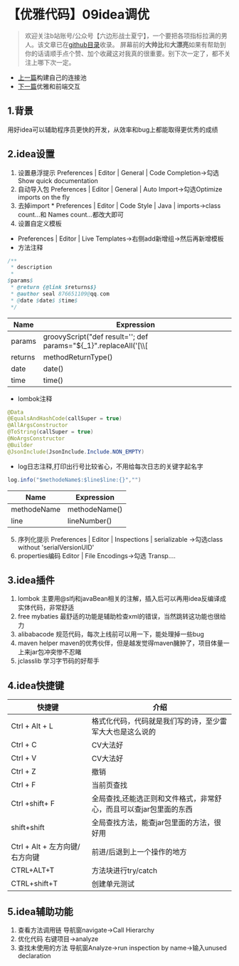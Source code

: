 # 【优雅代码】09idea调优
> 欢迎关注b站账号/公众号【六边形战士夏宁】，一个要把各项指标拉满的男人。该文章已在[github目录](https://github.com/edanlx/SealBook/blob/master/catalogue/wechat.md)收录。
屏幕前的**大帅比**和**大漂亮**如果有帮助到你的话请顺手点个赞、加个收藏这对我真的很重要。别下次一定了，都不关注上哪下次一定。
* [上一篇](./08commonPool.md)构建自己的连接池
* [下一篇](./10front.md)优雅和前端交互

## 1.背景
用好idea可以辅助程序员更快的开发，从效率和bug上都能取得更优秀的成绩
## 2.idea设置
1. 设置悬浮提示
Preferences | Editor | General | Code Completion->勾选Show quick documentation
2. 自动导入包
Preferences | Editor | General | Auto Import->勾选Optimize imports on the fly
3. 去掉import *
Preferences | Editor | Code Style | Java | imports->class count...和 Names count...都改大即可
4. 设置自定义模板
* Preferences | Editor | Live Templates->右侧add新增组->然后再新增模板
* 方法注释
```java
/**
 * description
 * 
$params$
 * @return {@link $returns$}
 * @author seal 876651109@qq.com
 * @date $date$ $time$
 */
```
|Name|Expression|
|--|--|
|params|groovyScript("def result=''; def params=\"${_1}\".replaceAll('[\\\\[|\\\\]|\\\\s]', '').split(',').toList(); for(i = 0; i < params.size(); i++) {result+=' * @param ' + params[i] + ((i < params.size() - 1) ? '\\r\\n' : '')}; return result", methodParameters())|
|returns|methodReturnType()|
|date|date()|
|time|time()|
* lombok注释
```java
@Data
@EqualsAndHashCode(callSuper = true)
@AllArgsConstructor
@ToString(callSuper = true)
@NoArgsConstructor
@Builder
@JsonInclude(JsonInclude.Include.NON_EMPTY)
```
* log日志注释,打印出行号比较省心，不用给每次日志的关键字起名字
```java
log.info("$methodeName$:$line$line:{}","")
```
|Name|Expression|
|--|--|
|methodeName|methodeName()|
|line|lineNumber()|
5. 序列化提示 
Preferences | Editor | Inspections | serializable ->勾选class without 'serialVersionUID'
6. properties编码
Editor | File Encodings->勾选 Transp....
## 3.idea插件
1. lombok
主要用@slfj和javaBean相关的注解，插入后可以再用idea反编译成实体代码，非常舒适
2. free mybaties
最舒适的功能是辅助检查xml的错误，当然跳转这功能也很给力
3. alibabacode
规范代码，每次上线前可以用一下，能处理掉一些bug
4. maven helper
maven的优秀伙伴，但是越发觉得maven臃肿了，项目体量一上来jar包冲突惨不忍睹
5. jclasslib
学习字节码的好帮手

## 4.idea快捷键
|快捷键|介绍|
|--|--|
|Ctrl + Alt + L|格式化代码，代码就是我们写的诗，至少雷军大大也是这么说的|
|Ctrl + C|CV大法好|
|Ctrl + V|CV大法好|
|Ctrl + Z|撤销|
|Ctrl + F|当前页查找|
|Ctrl +shift+ F|全局查找,还能选正则和文件格式，非常舒心，而且可以查jar包里面的东西|
|shift+shift|全局查找方法，能查jar包里面的方法，很好用|
|Ctrl + Alt + 左方向键/右方向键|前进/后退到上一个操作的地方|
|CTRL+ALT+T|方法块进行try/catch|
|CTRL+shift+T|创建单元测试|
## 5.idea辅助功能
1. 查看方法调用链
导航窗navigate->Call Hierarchy
2. 优化代码
右键项目->analyze
3. 查找未使用的方法
导航窗Analyze->run inspection by name->输入unused declaration
